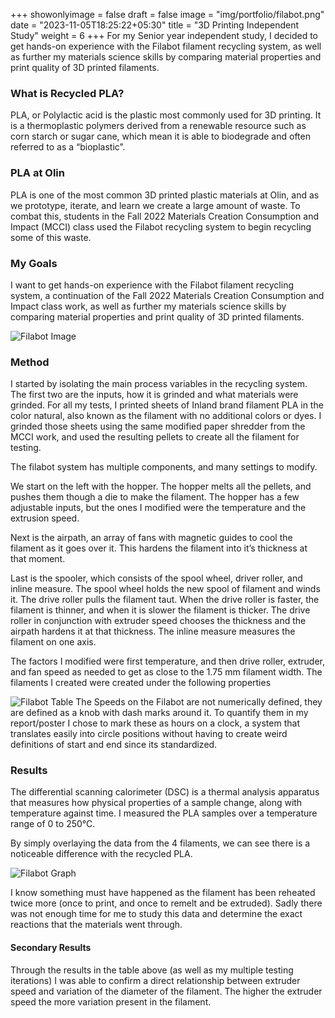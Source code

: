 +++
showonlyimage = false
draft = false
image = "img/portfolio/filabot.png"
date = "2023-11-05T18:25:22+05:30"
title = "3D Printing Independent Study"
weight = 6
+++
For my Senior year independent study, I decided to get hands-on experience with the Filabot filament recycling system, as well as further my materials science skills by comparing material properties and print quality of 3D printed filaments.
<!--more-->

### What is Recycled PLA?
PLA, or Polylactic acid is the plastic most commonly used for 3D printing. It is a thermoplastic polymers derived from a renewable resource such as corn starch or sugar cane, which mean it is able to biodegrade and often referred to as a “bioplastic”. 

### PLA at Olin
PLA is one of the most common 3D printed plastic materials at Olin, and as we prototype, iterate, and learn we create a large amount of waste. To combat this, students in the Fall 2022 Materials Creation Consumption and Impact (MCCI) class used the Filabot recycling system to begin recycling some of this waste. 

### My Goals
I want to get hands-on experience with the Filabot filament recycling system, a continuation of the Fall 2022 Materials Creation Consumption and Impact class work, as well as further my materials science skills by comparing material properties and print quality of 3D printed filaments. 

![Filabot Image][1]

### Method
I started by isolating the main process variables in the recycling system. 
The first two are the inputs, how it is grinded and what materials were grinded. For all my tests, I printed sheets of Inland brand filament PLA in the color natural, also known as the filament with no additional colors or dyes. I grinded those sheets using the same modified paper shredder from the MCCI work, and used the resulting pellets to create all the filament for testing. 

The filabot system has multiple components, and many settings to modify. 

We start on the left with the hopper. The hopper melts all the pellets, and pushes them though a die to make the filament. The hopper has a few adjustable inputs, but the ones I modified were the temperature and the extrusion speed.

Next is the airpath, an array of fans with magnetic guides to cool the filament as it goes over it. This hardens the filament into it’s thickness at that moment. 

Last is the spooler, which consists of the spool wheel, driver roller, and inline measure. The spool wheel holds the new spool of filament and winds it. The drive roller pulls the filament taut. When the drive roller is faster, the filament is thinner, and when it is slower the filament is thicker. The drive roller in conjunction with extruder speed chooses the thickness and the airpath hardens it at that thickness. The inline measure measures the filament on one axis. 

The factors I modified were first temperature, and then drive roller, extruder, and fan speed as needed to get as close to the 1.75 mm filament width. The filaments I created were created under the following properties

![Filabot Table][2]
The Speeds on the Filabot are not numerically defined, they are defined as a knob with dash marks around it. To quantify them in my report/poster I chose to mark these as hours on a clock, a system that translates easily into circle positions without having to create weird definitions of start and end since its standardized.

### Results
The differential scanning calorimeter (DSC) is a thermal analysis apparatus that measures how physical properties of a sample change, along with temperature against time. I measured the PLA samples over a temperature range of 0 to 250°C. 

By simply overlaying the data from the 4 filaments, we can see there is a noticeable difference with the recycled PLA. 

![Filabot Graph][3]
 
I know something must have happened as the filament has been reheated twice more (once to print, and once to remelt and be extruded). Sadly there was not enough time for me to study this data and determine the exact reactions that the materials went through.

#### Secondary Results
Through the results in the table above (as well as my multiple testing iterations) I was able to confirm a direct relationship between extruder speed and variation of the diameter of the filament. The higher the extruder speed the more variation present in the filament.

[1]: /img/portfolio/filabot_long.png
[2]: /img/portfolio/filabot_table.png
[3]: /img/portfolio/filabot_graph.png
